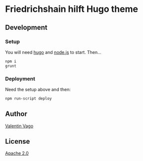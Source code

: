 # Friedrichshain hilft Hugo theme

## Development

### Setup

You will need [hugo](http://gohugo.io) and [node.js](http://nodejs.com) to start.
Then...

```sh
npm i
grunt
```

### Deployment

Need the setup above and then:

```sh
npm run-script deploy
```

## Author

[Valentin Vago](http://github.com/zeropaper)

## License

[Apache 2.0](LICENSE)